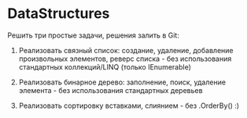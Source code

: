 # DataStructures
Решить три простые задачи, решения залить в Git:

1) Реализовать связный список: создание, удаление, добавление произвольных элементов, реверс списка - без использования стандартных коллекций/LINQ (только IEnumerable)

2) Реализовать бинарное дерево: заполнение, поиск, удаление элемента - без использования стандартных деревьев

3) Реализовать сортировку вставками, слиянием - без .OrderBy() :)
